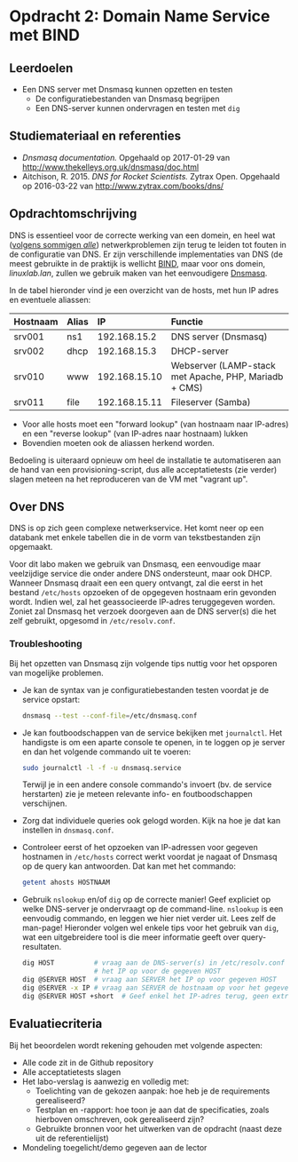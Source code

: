 # Opdracht 2: Domain Name Service met BIND

## Leerdoelen

- Een DNS server met Dnsmasq kunnen opzetten en testen
    - De configuratiebestanden van Dnsmasq begrijpen
    - Een DNS-server kunnen ondervragen en testen met `dig`

## Studiemateriaal en referenties

- *Dnsmasq documentation.* Opgehaald op 2017-01-29 van <http://www.thekelleys.org.uk/dnsmasq/doc.html>
- Aitchison, R. 2015. *DNS for Rocket Scientists.* Zytrax Open. Opgehaald op 2016-03-22 van <http://www.zytrax.com/books/dns/>

## Opdrachtomschrijving

DNS is essentieel voor de correcte werking van een domein, en heel wat ([volgens sommigen *alle*](http://www.krisbuytaert.be/blog/)) netwerkproblemen zijn terug te leiden tot fouten in de configuratie van DNS. Er zijn verschillende implementaties van DNS (de meest gebruikte in de praktijk is wellicht [BIND](https://www.isc.org/downloads/bind/), maar voor ons domein, *linuxlab.lan*, zullen we gebruik maken van het eenvoudigere [Dnsmasq](http://www.thekelleys.org.uk/dnsmasq/doc.html).

In de tabel hieronder vind je een overzicht van de hosts, met hun IP adres en eventuele aliassen:

| Hostnaam | Alias | IP            | Functie                                               |
| :--      | :---  | :---          | :---                                                  |
| srv001   | ns1   | 192.168.15.2  | DNS server (Dnsmasq)                                  |
| srv002   | dhcp  | 192.168.15.3  | DHCP-server                                           |
| srv010   | www   | 192.168.15.10 | Webserver (LAMP-stack met Apache, PHP, Mariadb + CMS) |
| srv011   | file  | 192.168.15.11 | Fileserver (Samba)                                    |

- Voor alle hosts moet een "forward lookup" (van hostnaam naar IP-adres) en een "reverse lookup" (van IP-adres naar hostnaam) lukken
- Bovendien moeten ook de aliassen herkend worden.

Bedoeling is uiteraard opnieuw om heel de installatie te automatiseren aan de hand van een provisioning-script, dus alle acceptatietests (zie verder) slagen meteen na het reproduceren van de VM met "vagrant up".

## Over DNS

DNS is op zich geen complexe netwerkservice. Het komt neer op een databank met enkele tabellen die in de vorm van tekstbestanden zijn opgemaakt.

Voor dit labo maken we gebruik van Dnsmasq, een eenvoudige maar veelzijdige service die onder andere DNS ondersteunt, maar ook DHCP. Wanneer Dnsmasq draait een een query ontvangt, zal die eerst in het bestand `/etc/hosts` opzoeken of de opgegeven hostnaam erin gevonden wordt. Indien wel, zal het geassocieerde IP-adres teruggegeven worden. Zoniet zal Dnsmasq het verzoek doorgeven aan de DNS server(s) die het zelf gebruikt, opgesomd in `/etc/resolv.conf`.

### Troubleshooting

Bij het opzetten van Dnsmasq zijn volgende tips nuttig voor het opsporen van mogelijke problemen.

- Je kan de syntax van je configuratiebestanden testen voordat je de service opstart:

    ```bash
    dnsmasq --test --conf-file=/etc/dnsmasq.conf
    ```

- Je kan foutboodschappen van de service bekijken met `journalctl`. Het handigste is om een aparte console te openen, in te loggen op je server en dan het volgende commando uit te voeren:

    ```bash
    sudo journalctl -l -f -u dnsmasq.service
    ```

    Terwijl je in een andere console commando's invoert (bv. de service herstarten) zie je meteen relevante info- en foutboodschappen verschijnen.
- Zorg dat individuele queries ook gelogd worden. Kijk na hoe je dat kan instellen in `dnsmasq.conf`.
- Controleer eerst of het opzoeken van IP-adressen voor gegeven hostnamen in `/etc/hosts` correct werkt voordat je nagaat of Dnsmasq op de query kan antwoorden. Dat kan met het commando:

    ```bash
    getent ahosts HOSTNAAM
    ```

- Gebruik `nslookup` en/of `dig` op de correcte manier! Geef expliciet op welke DNS-server je ondervraagt op de command-line. `nslookup` is een eenvoudig commando, en leggen we hier niet verder uit. Lees zelf de man-page! Hieronder volgen wel enkele tips voor het gebruik van `dig`, wat een uitgebreidere tool is die meer informatie geeft over query-resultaten.

    ```bash
    dig HOST          # vraag aan de DNS-server(s) in /etc/resolv.conf
                      # het IP op voor de gegeven HOST
    dig @SERVER HOST  # vraag aan SERVER het IP op voor gegeven HOST
    dig @SERVER -x IP # vraag aan SERVER de hostnaam op voor het gegeven IP-adres
    dig @SERVER HOST +short  # Geef enkel het IP-adres terug, geen extra info
    ```

## Evaluatiecriteria

Bij het beoordelen wordt rekening gehouden met volgende aspecten:

- Alle code zit in de Github repository
- Alle acceptatietests slagen
- Het labo-verslag is aanwezig en volledig met:
    * Toelichting van de gekozen aanpak: hoe heb je de requirements gerealiseerd?
    * Testplan en -rapport: hoe toon je aan dat de specificaties, zoals hierboven omschreven, ook gerealiseerd zijn?
    * Gebruikte bronnen voor het uitwerken van de opdracht (naast deze uit de referentielijst)
- Mondeling toegelicht/demo gegeven aan de lector
